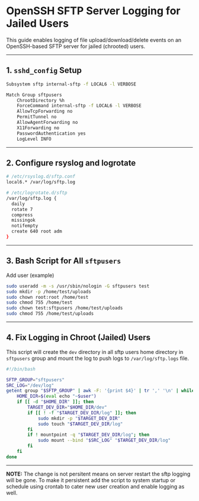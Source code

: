 
# OpenSSH SFTP Server Logging for Jailed Users

This guide enables logging of file upload/download/delete events on an OpenSSH-based SFTP server for jailed (chrooted) users.

---

## 1. `sshd_config` Setup

```bash
Subsystem sftp internal-sftp -f LOCAL6 -l VERBOSE

Match Group sftpusers
    ChrootDirectory %h
    ForceCommand internal-sftp -f LOCAL6 -l VERBOSE
    AllowTcpForwarding no
    PermitTunnel no
    AllowAgentForwarding no
    X11Forwarding no
    PasswordAuthentication yes
    LogLevel INFO
```

---

## 2. Configure rsyslog and logrotate

```bash
# /etc/rsyslog.d/sftp.conf
local6.* /var/log/sftp.log
```

```bash
# /etc/logrotate.d/sftp
/var/log/sftp.log {
  daily
  rotate 7
  compress
  missingok
  notifempty
  create 640 root adm
}
```

---

## 3. Bash Script for All `sftpusers`
Add user (example)
```bash
sudo useradd -m -s /usr/sbin/nologin -G sftpusers test
sudo mkdir -p /home/test/uploads
sudo chown root:root /home/test
sudo chmod 755 /home/test
sudo chown test:sftpusers /home/test/uploads
sudo chmod 755 /home/test/uploads
```

---

## 4. Fix Logging in Chroot (Jailed) Users
This script will create the `dev` directory in all sftp users home directory in `sftpusers` group and mount the log to push logs to `/var/log/sftp.logs` file.

```bash
#!/bin/bash

SFTP_GROUP="sftpusers"
SRC_LOG="/dev/log"
getent group "$SFTP_GROUP" | awk -F: '{print $4}' | tr ',' '\n' | while read -r user; do
    HOME_DIR=$(eval echo "~$user")
    if [[ -d "$HOME_DIR" ]]; then
        TARGET_DEV_DIR="$HOME_DIR/dev"
        if [[ ! -f "$TARGET_DEV_DIR/log" ]]; then
            sudo mkdir -p "$TARGET_DEV_DIR"
            sudo touch "$TARGET_DEV_DIR/log"
        fi
        if ! mountpoint -q "$TARGET_DEV_DIR/log"; then
            sudo mount --bind "$SRC_LOG" "$TARGET_DEV_DIR/log"
        fi
    fi
done
```
---
**NOTE:** The change is not persitent means on server restart the sftp logging will be gone. To make it persistent add the script to system startup or schedule using crontab to cater new user creation and enable logging as well.
